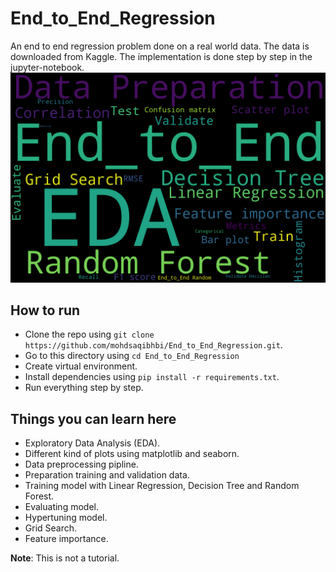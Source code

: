 # End_to_End_Regression
An end to end regression problem done on a real world data. The data is downloaded from Kaggle. The implementation is done step by step in the jupyter-notebook.
![End_to_End_Regression](https://github.com/mohdsaqibhbi/End_to_End_Regression/blob/master/readme.png)

## How to run
- Clone the repo using `git clone https://github.com/mohdsaqibhbi/End_to_End_Regression.git`.
- Go to this directory using `cd End_to_End_Regression`
- Create virtual environment.
- Install dependencies using `pip install -r requirements.txt`.
- Run everything step by step.

## Things you can learn here
- Exploratory Data Analysis (EDA).
- Different kind of plots using matplotlib and seaborn.
- Data preprocessing pipline.
- Preparation training and validation data.
- Training model with Linear Regression, Decision Tree and Random Forest.
- Evaluating model.
- Hypertuning model.
- Grid Search.
- Feature importance.

**Note**: This is not a tutorial.
